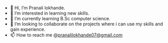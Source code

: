 - 👋 Hi, I’m Pranali lokhande.
- 👀 I’m interested in learning new skills.
- 🌱 I’m currently learning B.Sc computer science.
- 💞️ I’m looking to collaborate on the projects where i can use my skills and gain experience.
- 📫 How to reach me @pranalilokhande07@gmail.com

<!---
pranalilokhande07/pranalilokhande07 is a ✨ special ✨ repository because its `README.md` (this file) appears on your GitHub profile.
You can click the Preview link to take a look at your changes.
--->

